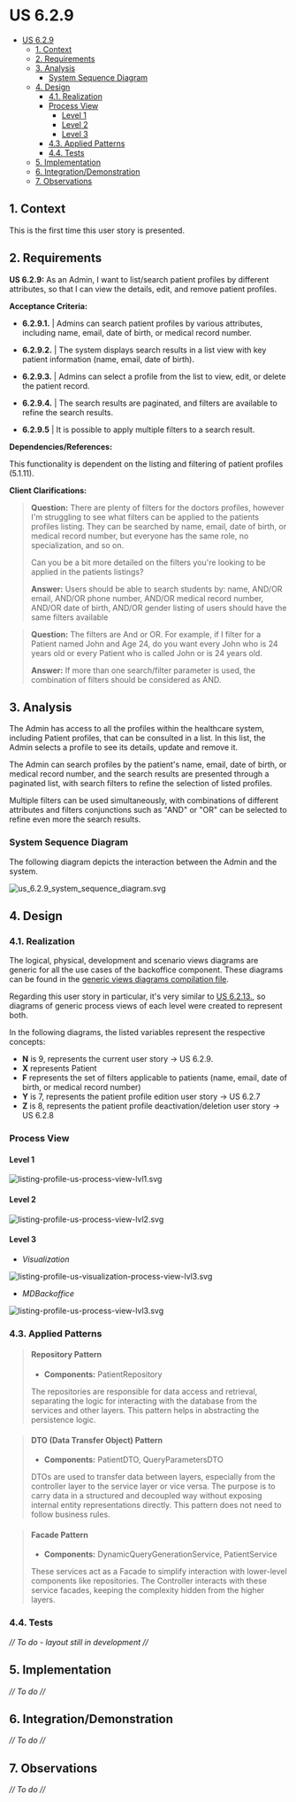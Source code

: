 # US 6.2.9

<!-- TOC -->
* [US 6.2.9](#us-629)
  * [1. Context](#1-context)
  * [2. Requirements](#2-requirements)
  * [3. Analysis](#3-analysis)
    * [System Sequence Diagram](#system-sequence-diagram)
  * [4. Design](#4-design)
    * [4.1. Realization](#41-realization)
    * [Process View](#process-view)
      * [Level 1](#level-1)
      * [Level 2](#level-2)
      * [Level 3](#level-3)
    * [4.3. Applied Patterns](#43-applied-patterns)
    * [4.4. Tests](#44-tests)
  * [5. Implementation](#5-implementation)
  * [6. Integration/Demonstration](#6-integrationdemonstration)
  * [7. Observations](#7-observations)
<!-- TOC -->


## 1. Context

This is the first time this user story is presented.

## 2. Requirements

**US 6.2.9:** As an Admin, I want to list/search patient profiles by different attributes, so that I can view the details, edit, and remove patient profiles.

**Acceptance Criteria:**

- **6.2.9.1.** | Admins can search patient profiles by various attributes, including name, email, date of birth, or medical record number.

- **6.2.9.2.** | The system displays search results in a list view with key patient information (name, email, date of birth).

- **6.2.9.3.** | Admins can select a profile from the list to view, edit, or delete the patient record.

- **6.2.9.4.** | The search results are paginated, and filters are available to refine the search results.

- **6.2.9.5** | It is possible to apply multiple filters to a search result.

**Dependencies/References:**

This functionality is dependent on the listing and filtering of patient profiles (5.1.11).

**Client Clarifications:**

> **Question:** There are plenty of filters for the doctors profiles, however I'm struggling to see what filters can be 
> applied to the patients profiles listing. They can be searched by name, email, date of birth, or medical record number,
> but everyone has the same role, no specialization, and so on.
>
> Can you be a bit more detailed on the filters you're looking to be applied in the patients listings?
>
> **Answer:** Users should be able to search students by: name, AND/OR email, AND/OR phone number, AND/OR medical record
> number, AND/OR date of birth, AND/OR gender listing of users should have the same filters available


> **Question:** The filters are And or OR. For example, if I filter for a Patient named John and Age 24, do you want every
> John who is 24 years old or every Patient who is called John or is 24 years old.
>
> **Answer:** If more than one search/filter parameter is used, the combination of filters should be considered as AND.


## 3. Analysis

The Admin has access to all the profiles within the healthcare system, including Patient profiles, that can be consulted
in a list. In this list, the Admin selects a profile to see its details, update and remove it.

The Admin can search profiles by the patient's name, email, date of birth, or medical record number, and the search results
are presented through a paginated list, with search filters to refine the selection of listed profiles.

Multiple filters can be used simultaneously, with combinations of different attributes and filters conjunctions such as 
"AND" or "OR" can be selected to refine even more the search results.

### System Sequence Diagram

The following diagram depicts the interaction between the Admin and the system.

![us_6.2.9_system_sequence_diagram.svg](diagrams/SSD/us_6.2.9_system_sequence_diagram.svg)

## 4. Design
### 4.1. Realization

The logical, physical, development and scenario views diagrams are generic for all the use cases of the backoffice component.
These diagrams can be found in the [generic views diagrams compilation file](../../team-decisions/views/general-views.md).

Regarding this user story in particular, it's very similar to [US 6.2.13.](../us-6.2.13/readme.md), so diagrams of generic
process views of each level were created to represent both.

In the following diagrams, the listed variables represent the respective concepts:

* **N** is 9, represents the current user story -> US 6.2.9.
* **X** represents Patient
* **F** represents the set of filters applicable to patients (name, email, date of birth, or medical record number)
* **Y** is 7, represents the patient profile edition user story -> US 6.2.7
* **Z** is 8, represents the patient profile deactivation/deletion user story -> US 6.2.8

### Process View

#### Level 1

![listing-profile-us-process-view-lvl1.svg](../general-process-view-diagrams/listing-profiles/Level-1/listing-profile-us-process-view-lvl1.svg)

#### Level 2

![listing-profile-us-process-view-lvl2.svg](../general-process-view-diagrams/listing-profiles/Level-2/listing-profile-us-process-view-lvl2.svg)

#### Level 3

- _Visualization_

![listing-profile-us-visualization-process-view-lvl3.svg](../general-process-view-diagrams/listing-profiles/Level-3/listing-profile-us-visualization-process-view-lvl3.svg)

- _MDBackoffice_

![listing-profile-us-process-view-lvl3.svg](../general-process-view-diagrams/listing-profiles/Level-3/listing-profile-us-process-view-lvl3.svg)

### 4.3. Applied Patterns

> #### **Repository Pattern**
>
>* **Components:** PatientRepository
>
> The repositories are responsible for data access and retrieval, separating the logic for interacting with the database
> from the services and other layers. This pattern helps in abstracting the persistence logic.

> #### **DTO (Data Transfer Object) Pattern**
>
>* **Components:** PatientDTO, QueryParametersDTO
>
> DTOs are used to transfer data between layers, especially from the controller layer to the service layer or vice versa.
> The purpose is to carry data in a structured and decoupled way without exposing internal entity representations directly.
> This pattern does not need to follow business rules.


> #### **Facade Pattern**
>
>* **Components:** DynamicQueryGenerationService, PatientService
>
> These services act as a Facade to simplify interaction with lower-level components like repositories. The Controller
> interacts with these service facades, keeping the complexity hidden from the higher layers.


### 4.4. Tests

_// To do - layout still in development //_

## 5. Implementation

_// To do //_

## 6. Integration/Demonstration

_// To do //_

## 7. Observations

_// To do //_